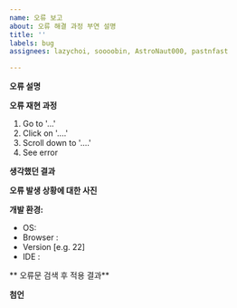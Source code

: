 ```yaml
---
name: 오류 보고
about: 오류 해결 과정 부연 설명
title: ''
labels: bug
assignees: lazychoi, soooobin, AstroNaut000, pastnfast

---
```


**오류 설명**

**오류 재현 과정**
1. Go to '...'
2. Click on '....'
3. Scroll down to '....'
4. See error

**생각했던 결과**

**오류 발생 상황에 대한 사진**

**개발 환경:**
 - OS: 
 - Browser : 
 - Version [e.g. 22]
 - IDE :

** 오류문 검색 후 적용 결과**

**첨언**
